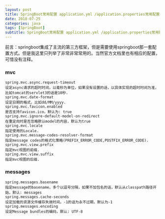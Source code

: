 ```yaml
---
layout: post
title: SpringBoot常用配置 application.yml /application.properties常用配置介绍
date: 2018-07-25
categories: java
tags: [SpringBoot]
subtitle: SpringBoot常用配置 application.yml /application.properties常用配置介绍
---
```


前言：springboot集成了主流的第三方框架，但是需要使用springboot那一套配置方式。但是我这里只列举了非常非常常用的。当然官方文档里也有相应的配置，可惜没有注释。

### mvc ###
```properties
spring.mvc.async.request-timeout
设定async请求的超时时间，以毫秒为单位，如果没有设置的话，以具体实现的超时时间为准，比如tomcat的servlet3的话是10秒.
spring.mvc.date-format
设定日期的格式，比如dd/MM/yyyy.
spring.mvc.favicon.enabled
是否支持favicon.ico，默认为: true
spring.mvc.ignore-default-model-on-redirect
在重定向时是否忽略默认model的内容，默认为true
spring.mvc.locale
指定使用的Locale.
spring.mvc.message-codes-resolver-format
指定message codes的格式化策略(PREFIX_ERROR_CODE,POSTFIX_ERROR_CODE).
spring.mvc.view.prefix
指定mvc视图的前缀.
spring.mvc.view.suffix
指定mvc视图的后缀.
```

### messages ###
```properties
spring.messages.basename
指定message的basename，多个以逗号分隔，如果不加包名的话，默认从classpath路径开始，默认: messages
spring.messages.cache-seconds
设定加载的资源文件缓存失效时间，-1的话为永不过期，默认为-1
spring.messages.encoding
设定Message bundles的编码，默认: UTF-8
```